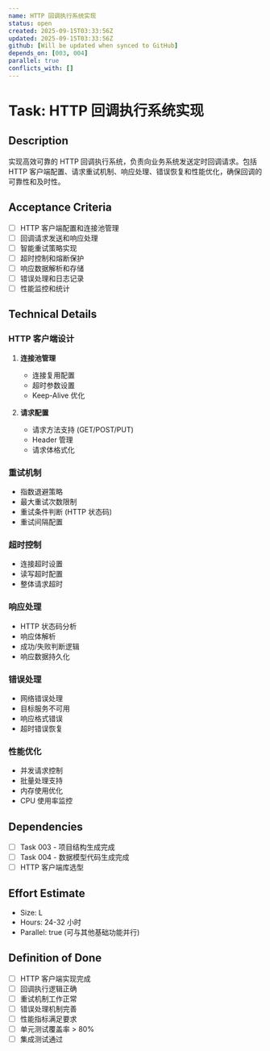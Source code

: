 ```yaml
---
name: HTTP 回调执行系统实现
status: open
created: 2025-09-15T03:33:56Z
updated: 2025-09-15T03:33:56Z
github: [Will be updated when synced to GitHub]
depends_on: [003, 004]
parallel: true
conflicts_with: []
---
```


# Task: HTTP 回调执行系统实现

## Description
实现高效可靠的 HTTP 回调执行系统，负责向业务系统发送定时回调请求。包括 HTTP 客户端配置、请求重试机制、响应处理、错误恢复和性能优化，确保回调的可靠性和及时性。

## Acceptance Criteria
- [ ] HTTP 客户端配置和连接池管理
- [ ] 回调请求发送和响应处理
- [ ] 智能重试策略实现
- [ ] 超时控制和熔断保护
- [ ] 响应数据解析和存储
- [ ] 错误处理和日志记录
- [ ] 性能监控和统计

## Technical Details
### HTTP 客户端设计
1. **连接池管理**
   - 连接复用配置
   - 超时参数设置
   - Keep-Alive 优化

2. **请求配置**
   - 请求方法支持 (GET/POST/PUT)
   - Header 管理
   - 请求体格式化

### 重试机制
- 指数退避策略
- 最大重试次数限制
- 重试条件判断 (HTTP 状态码)
- 重试间隔配置

### 超时控制
- 连接超时设置
- 读写超时配置
- 整体请求超时

### 响应处理
- HTTP 状态码分析
- 响应体解析
- 成功/失败判断逻辑
- 响应数据持久化

### 错误处理
- 网络错误处理
- 目标服务不可用
- 响应格式错误
- 超时错误恢复

### 性能优化
- 并发请求控制
- 批量处理支持
- 内存使用优化
- CPU 使用率监控

## Dependencies
- [ ] Task 003 - 项目结构生成完成
- [ ] Task 004 - 数据模型代码生成完成
- [ ] HTTP 客户端库选型

## Effort Estimate
- Size: L
- Hours: 24-32 小时
- Parallel: true (可与其他基础功能并行)

## Definition of Done
- [ ] HTTP 客户端实现完成
- [ ] 回调执行逻辑正确
- [ ] 重试机制工作正常
- [ ] 错误处理机制完善
- [ ] 性能指标满足要求
- [ ] 单元测试覆盖率 > 80%
- [ ] 集成测试通过